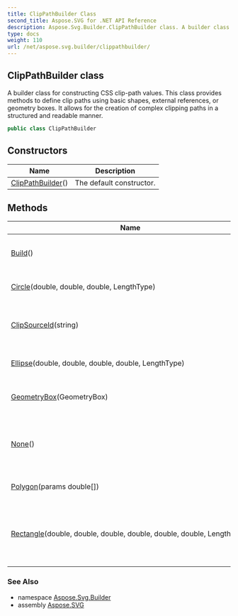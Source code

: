 ```yaml
---
title: ClipPathBuilder Class
second_title: Aspose.SVG for .NET API Reference
description: Aspose.Svg.Builder.ClipPathBuilder class. A builder class for constructing CSS clip-path values. This class provides methods to define clip paths using basic shapes external references or geometry boxes. It allows for the creation of complex clipping paths in a structured and readable manner
type: docs
weight: 110
url: /net/aspose.svg.builder/clippathbuilder/
---
```

## ClipPathBuilder class

A builder class for constructing CSS clip-path values. This class provides methods to define clip paths using basic shapes, external references, or geometry boxes. It allows for the creation of complex clipping paths in a structured and readable manner.

```csharp
public class ClipPathBuilder
```

## Constructors

| Name | Description |
| --- | --- |
| [ClipPathBuilder](clippathbuilder/)() | The default constructor. |

## Methods

| Name | Description |
| --- | --- |
| [Build](../../aspose.svg.builder/clippathbuilder/build/)() | Builds the clip path value as a string. |
| [Circle](../../aspose.svg.builder/clippathbuilder/circle/)(double, double, double, LengthType) | Defines a circular clip path. |
| [ClipSourceId](../../aspose.svg.builder/clippathbuilder/clipsourceid/)(string) | Sets the clip path to reference an external source. |
| [Ellipse](../../aspose.svg.builder/clippathbuilder/ellipse/)(double, double, double, double, LengthType) | Defines an elliptical clip path. |
| [GeometryBox](../../aspose.svg.builder/clippathbuilder/geometrybox/)(GeometryBox) | Sets the geometry box for the clip path. |
| [None](../../aspose.svg.builder/clippathbuilder/none/)() | Sets the clip path to 'none', effectively disabling clipping. |
| [Polygon](../../aspose.svg.builder/clippathbuilder/polygon/)(params double[]) | Defines a polygonal clip path. |
| [Rectangle](../../aspose.svg.builder/clippathbuilder/rectangle/)(double, double, double, double, double, double, LengthType) | Defines a rectangular clip path with optional rounded corners. |

### See Also

* namespace [Aspose.Svg.Builder](../../aspose.svg.builder/)
* assembly [Aspose.SVG](../../)
